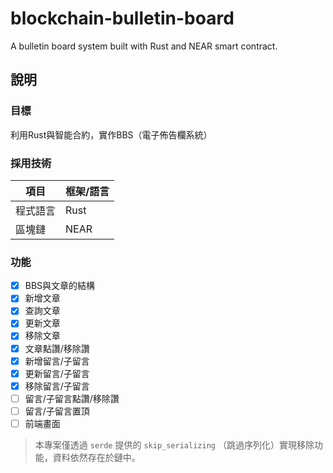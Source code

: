 # blockchain-bulletin-board
A bulletin board system built with Rust and NEAR smart contract.

## 說明
### 目標
利用Rust與智能合約，實作BBS（電子佈告欄系統）

### 採用技術
| 項目   | 框架/語言 |
|------|-------|
| 程式語言 | Rust  |
| 區塊鏈  | NEAR  |

### 功能
- [x] BBS與文章的結構
- [x] 新增文章
- [x] 查詢文章
- [x] 更新文章
- [x] 移除文章
- [x] 文章點讚/移除讚
- [x] 新增留言/子留言
- [x] 更新留言/子留言
- [x] 移除留言/子留言
- [ ] 留言/子留言點讚/移除讚
- [ ] 留言/子留言置頂
- [ ] 前端畫面

> 本專案僅透過 `serde` 提供的 `skip_serializing` （跳過序列化）實現移除功能，資料依然存在於鏈中。
